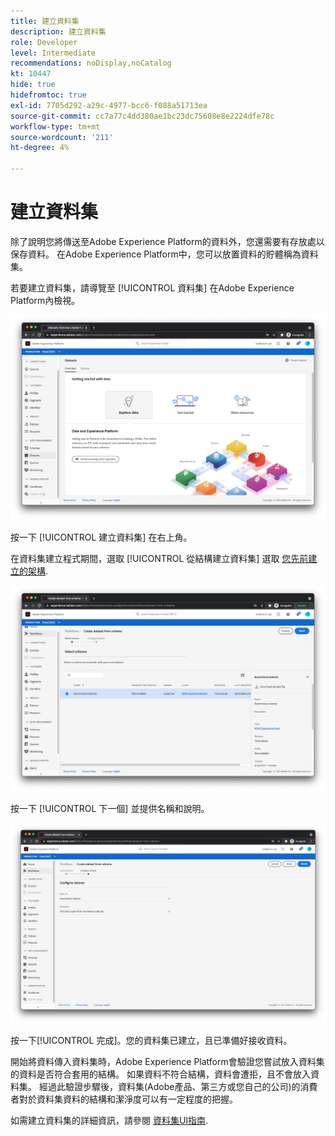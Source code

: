 ```yaml
---
title: 建立資料集
description: 建立資料集
role: Developer
level: Intermediate
recommendations: noDisplay,noCatalog
kt: 10447
hide: true
hidefromtoc: true
exl-id: 7705d292-a29c-4977-bcc6-f088a51713ea
source-git-commit: cc7a77c4dd380ae1bc23dc75608e8e2224dfe78c
workflow-type: tm+mt
source-wordcount: '211'
ht-degree: 4%

---
```


# 建立資料集

除了說明您將傳送至Adobe Experience Platform的資料外，您還需要有存放處以保存資料。 在Adobe Experience Platform中，您可以放置資料的貯體稱為資料集。

若要建立資料集，請導覽至 [!UICONTROL 資料集] 在Adobe Experience Platform內檢視。

![資料集檢視](../../../assets/implementation-strategy/datasets-view.png)

按一下 [!UICONTROL 建立資料集] 在右上角。

在資料集建立程式期間，選取 [!UICONTROL 從結構建立資料集] 選取 [您先前建立的架構](create-a-schema.md).

![方案選擇](../../../assets/implementation-strategy/schema-selection.png)

按一下 [!UICONTROL 下一個] 並提供名稱和說明。

![資料集名稱和說明](../../../assets/implementation-strategy/dataset-name-description.png)

按一下[!UICONTROL 完成]。您的資料集已建立，且已準備好接收資料。

開始將資料傳入資料集時，Adobe Experience Platform會驗證您嘗試放入資料集的資料是否符合套用的結構。 如果資料不符合結構，資料會遭拒，且不會放入資料集。 經過此驗證步驟後，資料集(Adobe產品、第三方或您自己的公司)的消費者對於資料集資料的結構和潔淨度可以有一定程度的把握。

如需建立資料集的詳細資訊，請參閱 [資料集UI指南](https://experienceleague.adobe.com/docs/experience-platform/catalog/datasets/user-guide.html?lang=zh-Hant).
